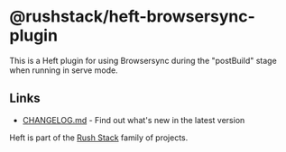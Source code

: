 # @rushstack/heft-browsersync-plugin

This is a Heft plugin for using Browsersync during the "postBuild" stage when running in serve mode.

## Links

- [CHANGELOG.md](
  https://github.com/microsoft/rushstack/blob/master/heft-plugins/heft-browsersync-plugin/CHANGELOG.md) - Find
  out what's new in the latest version

Heft is part of the [Rush Stack](https://rushstack.io/) family of projects.
